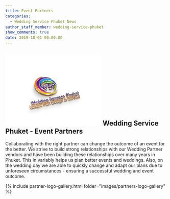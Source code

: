 ```yaml
---
title: Event Partners
categories:
  - Wedding Service Phuket News
author_staff_member: wedding-service-phuket
show_comments: true
date: 2019-10-01 00:00:00
---
```


<div class="partner_images">
  <h2>
    <img src= "/images/wedding-services-phuket (1).png" alt="Wedding Partners">
    Wedding Service Phuket - Event Partners
  </h2>
  <p>
   Collaborating with the right partner can change the outcome of an event for the better. We strive to build strong relationships with our Wedding Partner vendors and have been building these relationships over many years in Phuket. This in variably helps us plan better events and weddings. Also, on the wedding day we are able to quickly change and adapt our plans due to unforeseen circumstances - ensuring a successful wedding and event outcome.
  </p>
  {% include partner-logo-gallery.html folder="images/partners-logo-gallery" %}
</div>

